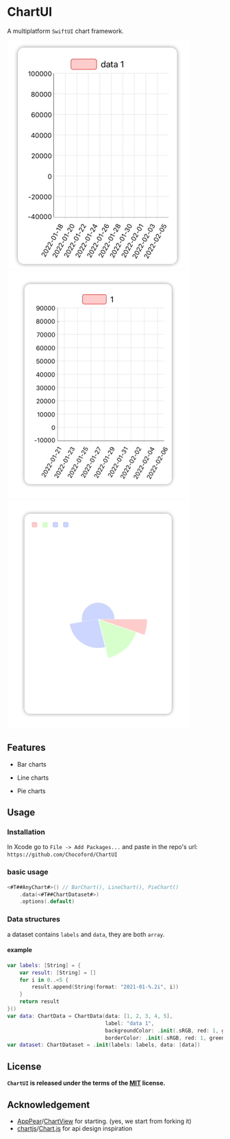 # ChartUI



A multiplatform `SwiftUI` chart framework.

![BarchartExample](assets/README/BarchartExample.gif) ![LinechartExample](assets/README/LinechartExample.gif)![PiechartExample](assets/README/PiechartExample.gif) 

## Features

* Bar charts

- Line charts

- Pie charts



## Usage

### Installation

In Xcode go to `File -> Add Packages...` and paste in the repo's url: `https://github.com/Chocoford/ChartUI`

### basic usage

```swift
<#T##AnyChart#>() // BarChart(), LineChart(), PieChart()
    .data(<#T##ChartDataset#>)
    .options(.default)
```

### Data structures

a dataset contains `labels` and `data`, they are both `array`.

#### example

```swift
var labels: [String] = {
    var result: [String] = []
    for i in 0..<5 {
        result.append(String(format: "2021-01-%.2i", i))
    }
    return result
}()
var data: ChartData = ChartData(data: [1, 2, 3, 4, 5],
                                label: "data 1",
                                backgroundColor: .init(.sRGB, red: 1, green: 0, blue: 0, opacity: 0.2),
                                borderColor: .init(.sRGB, red: 1, green: 0, blue: 0, opacity: 0.8))
var dataset: ChartDataset = .init(labels: labels, data: [data])
```





## License

**`ChartUI` is released under the terms of the [MIT](./LICENSE) license.**

## Acknowledgement

* [AppPear](https://github.com/AppPear)/[ChartView](https://github.com/AppPear/ChartView) for starting. (yes, we start from forking it)
* [chartjs](https://github.com/chartjs)/[Chart.js](https://github.com/chartjs/Chart.js) for api design inspiration

